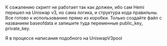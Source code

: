 К сожалению скрипт не работает так как должен, ибо сам Hemi перешел на Uniswap v3, но сама логика, и структура кода правильны. 
Все готово к использованию прямо из коробки. Только создайте файл с названием baseofdata и запишите туда переменные public_key, private_key.

Я в процессе написания подобного на UniswapV3pool
